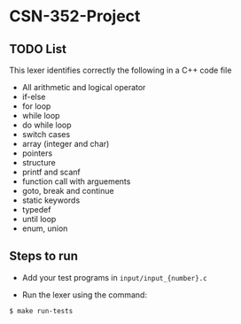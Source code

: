 # CSN-352-Project

## TODO List

This lexer identifies correctly the following in a C++ code file

- All arithmetic and logical operator
- if-else
- for loop
- while loop
- do while loop
- switch cases
- array (integer and char)
- pointers
- structure
- printf and scanf
- function call with arguements
- goto, break and continue
- static keywords
- typedef
- until loop
- enum, union

## Steps to run

-  Add your test programs in `input/input_{number}.c`

- Run the lexer using the command: 
```bash
$ make run-tests
```